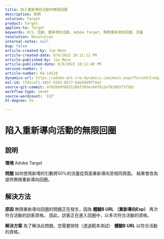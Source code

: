 ```yaml
---
title: 陷入重新導向活動的無限回圈
description: 說明
solution: Target
product: Target
applies-to: Target
keywords: KCS、活動、重新導向活動、Adobe Target、無限重新導向回圈、流量
resolution: Resolution
internal-notes: null
bug: false
article-created-by: Jim Menn
article-created-date: 9/9/2022 10:11:11 PM
article-published-by: Jim Menn
article-published-date: 9/9/2022 10:11:48 PM
version-number: 4
article-number: KA-14510
dynamics-url: https://adobe-ent.crm.dynamics.com/main.aspx?forceUCI=1&pagetype=entityrecord&etn=knowledgearticle&id=1267b84e-8c30-ed11-9db1-0022480866ad
exl-id: 1fd1caf1-18bf-4242-8577-6de58d9ff4a3
source-git-commit: 4702b69f883128bf305ec64f012ef01903f3f582
workflow-type: tm+mt
source-wordcount: '117'
ht-degree: 5%

---
```


# 陷入重新導向活動的無限回圈

## 說明


<b>環境</b>
Adobe Target

<b>問題</b>
如何使用新增的引數將50%的流量從頁面重新導向至相同頁面。
結果會改為提供無限重新導向回圈。




## 解決方法


<b>原因</b>
無限重新導向回圈的問題正在發生，因為 <b>體驗B URL （重新導向Exp）</b> 再次符合活動的訪客資格。 因此，訪客正在進入回圈中，以多次符合活動的資格。

<b>解決方案</b>
為了解決此問題，您需要排除（透過範本測試） <b>體驗B URL</b> 以符合活動的資格。

